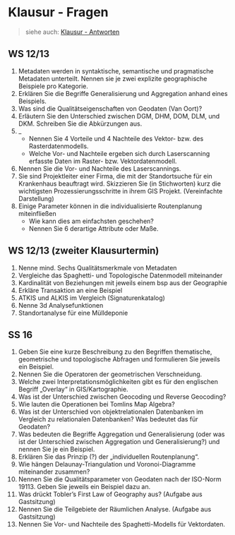 # Klausur - Fragen

> siehe auch: [Klausur - Antworten](gis/klausur-antworten.md)


## WS 12/13

1. Metadaten werden in syntaktische, semantische und pragmatische Metadaten unterteilt. Nennen sie je zwei explizite geographische Beispiele pro Kategorie.
2. Erklären Sie die Begriffe Generalisierung und Aggregation anhand eines Beispiels.
3. Was sind die Qualitätseigenschaften von Geodaten (Van Oort)?
4. Erläutern Sie den Unterschied zwischen DGM, DHM, DOM, DLM, und DKM. Schreiben Sie die Abkürzungen aus.
5. _
    - Nennen Sie 4 Vorteile und 4 Nachteile des Vektor- bzw. des Rasterdatenmodells.
    - Welche Vor- und Nachteile ergeben sich durch Laserscanning erfasste Daten im Raster- bzw. Vektordatenmodell.
6. Nennen Sie die Vor- und Nachteile des Laserscannings.
7. Sie sind Projektleiter einer Firma, die mit der Standortsuche für ein Krankenhaus beauftragt wird. Skizzieren Sie (in Stichworten) kurz die wichtigsten Prozessierungsschritte in ihrem GIS Projekt. (Vereinfachte Darstellung)
8. Einige Parameter können in die individualisierte Routenplanung miteinfließen
    - Wie kann dies am einfachsten geschehen?
    - Nennen Sie 6 derartige Attribute oder Maße.


## WS 12/13 (zweiter Klausurtermin)

1. Nenne mind. Sechs Qualitätsmerkmale von Metadaten
2. Vergleiche das Spaghetti- und Topologische Datenmodell miteinander
3. Kardinalität von Beziehungen mit jeweils einem bsp aus der Geographie
4. Erkläre Transaktion an eine Beispiel
5. ATKIS und ALKIS im Vergleich (Signaturenkatalog)
6. Nenne 3d Analysefunktionen
7. Standortanalyse für eine Mülldeponie


## SS 16

1. Geben Sie eine kurze Beschreibung zu den Begriffen thematische, geometrische und topologische Abfragen und formulieren Sie jeweils ein Beispiel.
2. Nennen Sie die Operatoren der geometrischen Verschneidung.
3. Welche zwei Interpretationsmöglichkeiten gibt es für den englischen Begriff „Overlay“ in GIS/Kartographie.
4. Was ist der Unterschied zwischen Geocoding und Reverse Geocoding?
5. Wie lauten die Operationen bei Tomlins Map Algebra?
6. Was ist der Unterschied von objektrelationalen Datenbanken im Vergleich zu relationalen Datenbanken? Was bedeutet das für Geodaten?
7. Was bedeuten die Begriffe Aggregation und Generalisierung (oder was ist der Unterschied zwischen Aggregation und Generalisierung?) und nennen Sie je ein Beispiel.
8. Erklären Sie das Prinzip (?) der „individuellen Routenplanung“.
9. Wie hängen Delaunay-Triangulation und Voronoi-Diagramme miteinander zusammen?
10. Nennen Sie die Qualitätsparameter von Geodaten nach der ISO-Norm 19113. Geben Sie jeweils ein Beispiel dazu an.
11. Was drückt Tobler’s First Law of Geography aus? (Aufgabe aus Gastsitzung)
12. Nennen Sie die Teilgebiete der Räumlichen Analyse. (Aufgabe aus Gastsitzung)
13. Nennen Sie Vor- und Nachteile des Spaghetti-Modells für Vektordaten.
